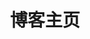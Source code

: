 ---
home: true
layout: BlogHome
icon: home
title: 博客主页
heroImage:  /logo.png
heroText: 嗨
heroFullScreen: true
bgImage: /seacover.JPG
tagline: 去海边 在海边
footer: 自定义你的页脚文字
---